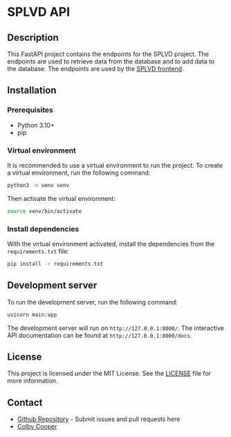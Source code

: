 # SPLVD API

## Description
This FastAPI project contains the endpoints for the SPLVD project. The endpoints are used to retrieve data from the database and to add data to the database. The endpoints are used by the [SPLVD frontend]().

## Installation
### Prerequisites
- Python 3.10+
- pip

### Virtual environment
It is recommended to use a virtual environment to run the project. To create a virtual environment, run the following command:
```bash
python3 -m venv venv
```
Then activate the virtual environment:
```bash
source venv/bin/activate
```

### Install dependencies
With the virtual environment activated, install the dependencies from the `requirements.txt` file:
```bash
pip install -r requirements.txt
```

## Development server
To run the development server, run the following command:
```bash
uvicorn main:app
```
The development server will run on `http://127.0.0.1:8000/`. The interactive API documentation can be found at `http://127.0.0.1:8000/docs`.

## License
This project is licensed under the MIT License. See the [LICENSE](LICENSE) file for more information.

## Contact
- [Github Repository]() - Submit issues and pull requests here
- [Colby Cooper](mailto:colby.b.cooper@gmail.com)